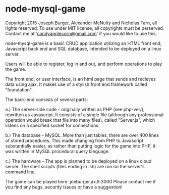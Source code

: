 # node-mysql-game
Copyright 2015 Joseph Burger, Alexander McNulty and Nicholas Tarn, all rights reserved.
To use under MIT license, all copyrights must be perserved.
Contact me at 'candyapplecorn@gmail.com' if you would like to use this,

node-mysql-game is a basic CRUD application utilizing an HTML front end, Javascript back end and SQL database, intended to be deployed on a linux server. 

Users will be able to register, log in and out, and perform operations to play the game. 

The front end, or user interface, is an html page that sends and recieves data using ajax. It makes use of a stylish front end framework called "foundation".

The back-end consists of several parts:

a.) The server-side code - originally written as PHP (see php-ver/), rewritten as Javascript. It consists of a single file (although any professional operation would break that file into many files), called "Server.js", which listens on a specified socket for connections.

b.) The database - MySQL. More than just tables, there are over 400 lines of stored procedures. This made changing from PHP to Javascript substantially easier, as rather than putting logic for the game into PHP, it was written in MySQL procedural query language.

c.) The hardware - The app is planned to be deployed on a linux cloud server. The shell scripts (files ending in .sh) are run on the server's command line.

The game can be played here: joeburger.ax.lt:3000
Please contact me if you find any bugs, security issues or have a suggestion!
